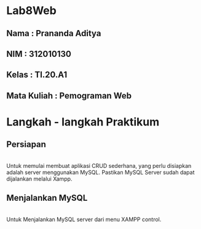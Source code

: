 # Lab8Web

## Nama : Prananda Aditya

## NIM : 312010130

## Kelas : TI.20.A1

## Mata Kuliah : Pemograman Web

# Langkah - langkah Praktikum

## Persiapan

<br>Untuk memulai membuat aplikasi CRUD sederhana, yang perlu disiapkan adalah server menggunakan MySQL. Pastikan MySQL Server sudah dapat dijalankan melalui Xampp.

## Menjalankan MySQL

<br>Untuk Menjalankan MySQL server dari menu XAMPP control.
